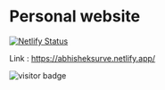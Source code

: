 # Personal website

[![Netlify Status](https://api.netlify.com/api/v1/badges/85b30255-586f-4db4-912a-b6dee141f834/deploy-status)](https://app.netlify.com/sites/abhisheksurve/deploys)


Link : https://abhisheksurve.netlify.app/

<img src="https://visitor-badge.glitch.me/badge?page_id=abhisheksurve45.abhisheksurve45.github.io" alt="visitor badge"/>
